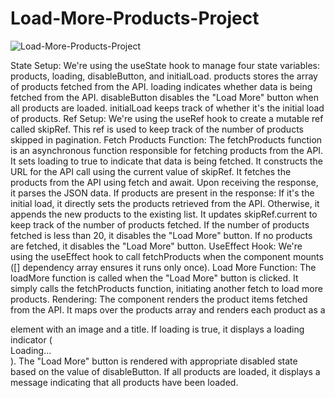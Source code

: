 # Load-More-Products-Project

![Load-More-Products-Project](Load-More-Products-Project.gif)

State Setup:
We're using the useState hook to manage four state variables: products, loading, disableButton, and initialLoad.
products stores the array of products fetched from the API.
loading indicates whether data is being fetched from the API.
disableButton disables the "Load More" button when all products are loaded.
initialLoad keeps track of whether it's the initial load of products.
Ref Setup:
We're using the useRef hook to create a mutable ref called skipRef.
This ref is used to keep track of the number of products skipped in pagination.
Fetch Products Function:
The fetchProducts function is an asynchronous function responsible for fetching products from the API.
It sets loading to true to indicate that data is being fetched.
It constructs the URL for the API call using the current value of skipRef.
It fetches the products from the API using fetch and await.
Upon receiving the response, it parses the JSON data.
If products are present in the response:
If it's the initial load, it directly sets the products retrieved from the API. Otherwise, it appends the new products to the existing list.
It updates skipRef.current to keep track of the number of products fetched.
If the number of products fetched is less than 20, it disables the "Load More" button.
If no products are fetched, it disables the "Load More" button.
UseEffect Hook:
We're using the useEffect hook to call fetchProducts when the component mounts ([] dependency array ensures it runs only once).
Load More Function:
The loadMore function is called when the "Load More" button is clicked.
It simply calls the fetchProducts function, initiating another fetch to load more products.
Rendering:
The component renders the product items fetched from the API.
It maps over the products array and renders each product as a <div> element with an image and a title.
If loading is true, it displays a loading indicator (<div>Loading...</div>).
The "Load More" button is rendered with appropriate disabled state based on the value of disableButton. If all products are loaded, it displays a message indicating that all products have been loaded.
